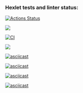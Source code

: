 ### Hexlet tests and linter status:
[![Actions Status](https://github.com/mihaska1/php-project-lvl1/workflows/hexlet-check/badge.svg)](https://github.com/mihaska1/php-project-lvl1/actions)

<a href="https://codeclimate.com/github/codeclimate/codeclimate/maintainability"><img src="https://api.codeclimate.com/v1/badges/a99a88d28ad37a79dbf6/maintainability" /></a>

[![CI](https://github.com/mihaska1/php-project-lvl1/actions/workflows/Test.yml/badge.svg?branch=main)](https://github.com/mihaska1/php-project-lvl1/actions/workflows/Test.yml)

<a href="https://asciinema.org/a/JldnjDhanLQL7TMRqUq0QoezF" target="_blank"><img src="https://asciinema.org/a/JldnjDhanLQL7TMRqUq0QoezF.svg" /></a>

[![asciicast](https://asciinema.org/a/QAcmWd8I7YHeG7agQAenrM4j9.svg)](https://asciinema.org/a/QAcmWd8I7YHeG7agQAenrM4j9)

[![asciicast](https://asciinema.org/a/fAbKgal6W0UlNzsEpdlvKxNUF.svg)](https://asciinema.org/a/fAbKgal6W0UlNzsEpdlvKxNUF)

[![asciicast](https://asciinema.org/a/PVFOFNifvDWEqY6WkZZQZi7pp.svg)](https://asciinema.org/a/PVFOFNifvDWEqY6WkZZQZi7pp)

[![asciicast](https://asciinema.org/a/kdDz0cp9DlCTYqMhOwWbmGSeh.svg)](https://asciinema.org/a/kdDz0cp9DlCTYqMhOwWbmGSeh)
